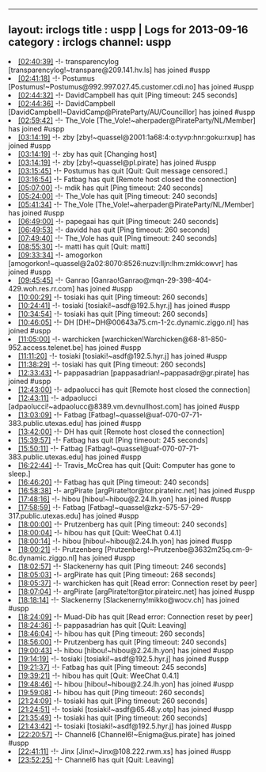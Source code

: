 
---
layout: irclogs
title : uspp | Logs for 2013-09-16
category : irclogs
channel: uspp
---
<li class="logitem"><a href="#02:40:39" name="02:40:39" class="time">[02:40:39]</a> -!- <span class="join">transparencylog</span> [transparencylog!~transpare@209.141.hv.ls] has joined #uspp </li>
<li class="logitem"><a href="#02:41:18" name="02:41:18" class="time">[02:41:18]</a> -!- <span class="join">Postumus</span> [Postumus!~Postumus@992.997.027.45.customer.cdi.no] has joined #uspp </li>
<li class="logitem"><a href="#02:44:32" name="02:44:32" class="time">[02:44:32]</a> -!- <span class="quit">DavidCampbell</span> has quit [Ping timeout: 245 seconds] </li>
<li class="logitem"><a href="#02:44:36" name="02:44:36" class="time">[02:44:36]</a> -!- <span class="join">DavidCampbell</span> [DavidCampbell!~DavidCamp@PirateParty/AU/Councillor] has joined #uspp </li>
<li class="logitem"><a href="#02:59:42" name="02:59:42" class="time">[02:59:42]</a> -!- <span class="join">The_Vole</span> [The_Vole!~aherpader@PirateParty/NL/Member] has joined #uspp </li>
<li class="logitem"><a href="#03:14:19" name="03:14:19" class="time">[03:14:19]</a> -!- <span class="join">zby</span> [zby!~quassel@2001:1a68:4:o:tyvp:hnr:goku:rxup] has joined #uspp </li>
<li class="logitem"><a href="#03:14:19" name="03:14:19" class="time">[03:14:19]</a> -!- <span class="quit">zby</span> has quit [Changing host] </li>
<li class="logitem"><a href="#03:14:19" name="03:14:19" class="time">[03:14:19]</a> -!- <span class="join">zby</span> [zby!~quassel@pl.pirate] has joined #uspp </li>
<li class="logitem"><a href="#03:15:45" name="03:15:45" class="time">[03:15:45]</a> -!- <span class="quit">Postumus</span> has quit [Quit: Quit message censored.] </li>
<li class="logitem"><a href="#03:16:54" name="03:16:54" class="time">[03:16:54]</a> -!- <span class="quit">Fatbag</span> has quit [Remote host closed the connection] </li>
<li class="logitem"><a href="#05:07:00" name="05:07:00" class="time">[05:07:00]</a> -!- <span class="quit">mdik</span> has quit [Ping timeout: 240 seconds] </li>
<li class="logitem"><a href="#05:24:00" name="05:24:00" class="time">[05:24:00]</a> -!- <span class="quit">The_Vole</span> has quit [Ping timeout: 240 seconds] </li>
<li class="logitem"><a href="#05:41:34" name="05:41:34" class="time">[05:41:34]</a> -!- <span class="join">The_Vole</span> [The_Vole!~aherpader@PirateParty/NL/Member] has joined #uspp </li>
<li class="logitem"><a href="#06:49:00" name="06:49:00" class="time">[06:49:00]</a> -!- <span class="quit">papegaai</span> has quit [Ping timeout: 240 seconds] </li>
<li class="logitem"><a href="#06:49:53" name="06:49:53" class="time">[06:49:53]</a> -!- <span class="quit">davidd</span> has quit [Ping timeout: 260 seconds] </li>
<li class="logitem"><a href="#07:49:40" name="07:49:40" class="time">[07:49:40]</a> -!- <span class="quit">The_Vole</span> has quit [Ping timeout: 240 seconds] </li>
<li class="logitem"><a href="#08:55:30" name="08:55:30" class="time">[08:55:30]</a> -!- <span class="quit">matti</span> has quit [Quit: matti] </li>
<li class="logitem"><a href="#09:33:34" name="09:33:34" class="time">[09:33:34]</a> -!- <span class="join">amogorkon</span> [amogorkon!~quassel@2a02:8070:8526:nuzv:lljn:lhm:zmkk:owvr] has joined #uspp </li>
<li class="logitem"><a href="#09:45:45" name="09:45:45" class="time">[09:45:45]</a> -!- <span class="join">Ganrao</span> [Ganrao!Ganrao@mqn-29-398-404-429.woh.res.rr.com] has joined #uspp </li>
<li class="logitem"><a href="#10:00:29" name="10:00:29" class="time">[10:00:29]</a> -!- <span class="quit">tosiaki</span> has quit [Ping timeout: 260 seconds] </li>
<li class="logitem"><a href="#10:24:41" name="10:24:41" class="time">[10:24:41]</a> -!- <span class="join">tosiaki</span> [tosiaki!~asdf@192.5.hyr.j] has joined #uspp </li>
<li class="logitem"><a href="#10:34:54" name="10:34:54" class="time">[10:34:54]</a> -!- <span class="quit">tosiaki</span> has quit [Ping timeout: 260 seconds] </li>
<li class="logitem"><a href="#10:46:05" name="10:46:05" class="time">[10:46:05]</a> -!- <span class="join">DH</span> [DH!~DH@00643a75.cm-1-2c.dynamic.ziggo.nl] has joined #uspp </li>
<li class="logitem"><a href="#11:05:00" name="11:05:00" class="time">[11:05:00]</a> -!- <span class="join">warchicken</span> [warchicken!Warchicken@68-81-850-952.access.telenet.be] has joined #uspp </li>
<li class="logitem"><a href="#11:11:20" name="11:11:20" class="time">[11:11:20]</a> -!- <span class="join">tosiaki</span> [tosiaki!~asdf@192.5.hyr.j] has joined #uspp </li>
<li class="logitem"><a href="#11:38:29" name="11:38:29" class="time">[11:38:29]</a> -!- <span class="quit">tosiaki</span> has quit [Ping timeout: 260 seconds] </li>
<li class="logitem"><a href="#12:33:43" name="12:33:43" class="time">[12:33:43]</a> -!- <span class="join">pappasadrian</span> [pappasadrian!~pappasadr@gr.pirate] has joined #uspp </li>
<li class="logitem"><a href="#12:43:00" name="12:43:00" class="time">[12:43:00]</a> -!- <span class="quit">adpaolucci</span> has quit [Remote host closed the connection] </li>
<li class="logitem"><a href="#12:43:11" name="12:43:11" class="time">[12:43:11]</a> -!- <span class="join">adpaolucci</span> [adpaolucci!~adpaolucc@8389.vm.devnullhost.com] has joined #uspp </li>
<li class="logitem"><a href="#13:03:09" name="13:03:09" class="time">[13:03:09]</a> -!- <span class="join">Fatbag</span> [Fatbag!~quassel@uaf-070-07-71-383.public.utexas.edu] has joined #uspp </li>
<li class="logitem"><a href="#13:42:00" name="13:42:00" class="time">[13:42:00]</a> -!- <span class="quit">DH</span> has quit [Remote host closed the connection] </li>
<li class="logitem"><a href="#15:39:57" name="15:39:57" class="time">[15:39:57]</a> -!- <span class="quit">Fatbag</span> has quit [Ping timeout: 245 seconds] </li>
<li class="logitem"><a href="#15:50:11" name="15:50:11" class="time">[15:50:11]</a> -!- <span class="join">Fatbag</span> [Fatbag!~quassel@uaf-070-07-71-383.public.utexas.edu] has joined #uspp </li>
<li class="logitem"><a href="#16:22:44" name="16:22:44" class="time">[16:22:44]</a> -!- <span class="quit">Travis_McCrea</span> has quit [Quit: Computer has gone to sleep.] </li>
<li class="logitem"><a href="#16:46:20" name="16:46:20" class="time">[16:46:20]</a> -!- <span class="quit">Fatbag</span> has quit [Ping timeout: 240 seconds] </li>
<li class="logitem"><a href="#16:58:38" name="16:58:38" class="time">[16:58:38]</a> -!- <span class="join">argPirate</span> [argPirate!tor@tor.pirateirc.net] has joined #uspp </li>
<li class="logitem"><a href="#17:48:16" name="17:48:16" class="time">[17:48:16]</a> -!- <span class="join">hibou</span> [hibou!~hibou@2.24.lh.yon] has joined #uspp </li>
<li class="logitem"><a href="#17:58:59" name="17:58:59" class="time">[17:58:59]</a> -!- <span class="join">Fatbag</span> [Fatbag!~quassel@zkz-575-57-29-317.public.utexas.edu] has joined #uspp </li>
<li class="logitem"><a href="#18:00:00" name="18:00:00" class="time">[18:00:00]</a> -!- <span class="quit">Prutzenberg</span> has quit [Ping timeout: 240 seconds] </li>
<li class="logitem"><a href="#18:00:04" name="18:00:04" class="time">[18:00:04]</a> -!- <span class="quit">hibou</span> has quit [Quit: WeeChat 0.4.1] </li>
<li class="logitem"><a href="#18:00:14" name="18:00:14" class="time">[18:00:14]</a> -!- <span class="join">hibou</span> [hibou!~hibou@2.24.lh.yon] has joined #uspp </li>
<li class="logitem"><a href="#18:00:21" name="18:00:21" class="time">[18:00:21]</a> -!- <span class="join">Prutzenberg</span> [Prutzenberg!~Prutzenbe@3632m25q.cm-9-8c.dynamic.ziggo.nl] has joined #uspp </li>
<li class="logitem"><a href="#18:02:57" name="18:02:57" class="time">[18:02:57]</a> -!- <span class="quit">Slackenerny</span> has quit [Ping timeout: 246 seconds] </li>
<li class="logitem"><a href="#18:05:03" name="18:05:03" class="time">[18:05:03]</a> -!- <span class="quit">argPirate</span> has quit [Ping timeout: 268 seconds] </li>
<li class="logitem"><a href="#18:05:37" name="18:05:37" class="time">[18:05:37]</a> -!- <span class="quit">warchicken</span> has quit [Read error: Connection reset by peer] </li>
<li class="logitem"><a href="#18:07:04" name="18:07:04" class="time">[18:07:04]</a> -!- <span class="join">argPirate</span> [argPirate!tor@tor.pirateirc.net] has joined #uspp </li>
<li class="logitem"><a href="#18:18:14" name="18:18:14" class="time">[18:18:14]</a> -!- <span class="join">Slackenerny</span> [Slackenerny!mikko@wocv.ch] has joined #uspp </li>
<li class="logitem"><a href="#18:24:09" name="18:24:09" class="time">[18:24:09]</a> -!- <span class="quit">Muad-Dib</span> has quit [Read error: Connection reset by peer] </li>
<li class="logitem"><a href="#18:24:36" name="18:24:36" class="time">[18:24:36]</a> -!- <span class="quit">pappasadrian</span> has quit [Quit: Leaving] </li>
<li class="logitem"><a href="#18:46:04" name="18:46:04" class="time">[18:46:04]</a> -!- <span class="quit">hibou</span> has quit [Ping timeout: 260 seconds] </li>
<li class="logitem"><a href="#18:56:00" name="18:56:00" class="time">[18:56:00]</a> -!- <span class="quit">Prutzenberg</span> has quit [Ping timeout: 240 seconds] </li>
<li class="logitem"><a href="#19:00:43" name="19:00:43" class="time">[19:00:43]</a> -!- <span class="join">hibou</span> [hibou!~hibou@2.24.lh.yon] has joined #uspp </li>
<li class="logitem"><a href="#19:14:19" name="19:14:19" class="time">[19:14:19]</a> -!- <span class="join">tosiaki</span> [tosiaki!~asdf@192.5.hyr.j] has joined #uspp </li>
<li class="logitem"><a href="#19:21:37" name="19:21:37" class="time">[19:21:37]</a> -!- <span class="quit">Fatbag</span> has quit [Ping timeout: 245 seconds] </li>
<li class="logitem"><a href="#19:39:21" name="19:39:21" class="time">[19:39:21]</a> -!- <span class="quit">hibou</span> has quit [Quit: WeeChat 0.4.1] </li>
<li class="logitem"><a href="#19:48:46" name="19:48:46" class="time">[19:48:46]</a> -!- <span class="join">hibou</span> [hibou!~hibou@2.24.lh.yon] has joined #uspp </li>
<li class="logitem"><a href="#19:59:08" name="19:59:08" class="time">[19:59:08]</a> -!- <span class="quit">hibou</span> has quit [Ping timeout: 260 seconds] </li>
<li class="logitem"><a href="#21:24:09" name="21:24:09" class="time">[21:24:09]</a> -!- <span class="quit">tosiaki</span> has quit [Ping timeout: 260 seconds] </li>
<li class="logitem"><a href="#21:24:51" name="21:24:51" class="time">[21:24:51]</a> -!- <span class="join">tosiaki</span> [tosiaki!~asdf@65.48.y.otp] has joined #uspp </li>
<li class="logitem"><a href="#21:35:49" name="21:35:49" class="time">[21:35:49]</a> -!- <span class="quit">tosiaki</span> has quit [Ping timeout: 260 seconds] </li>
<li class="logitem"><a href="#21:43:42" name="21:43:42" class="time">[21:43:42]</a> -!- <span class="join">tosiaki</span> [tosiaki!~asdf@192.5.hyr.j] has joined #uspp </li>
<li class="logitem"><a href="#22:20:57" name="22:20:57" class="time">[22:20:57]</a> -!- <span class="join">Channel6</span> [Channel6!~Enigma@us.pirate] has joined #uspp </li>
<li class="logitem"><a href="#22:41:11" name="22:41:11" class="time">[22:41:11]</a> -!- <span class="join">Jinx</span> [Jinx!~Jinx@108.222.rwm.xs] has joined #uspp </li>
<li class="logitem"><a href="#23:52:25" name="23:52:25" class="time">[23:52:25]</a> -!- <span class="quit">Channel6</span> has quit [Quit: Leaving] </li>


